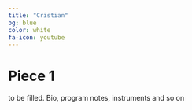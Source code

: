 ```yaml
---
title: "Cristian"
bg: blue
color: white
fa-icon: youtube
---
```


# Piece 1

to be filled. Bio, program notes, instruments and so on